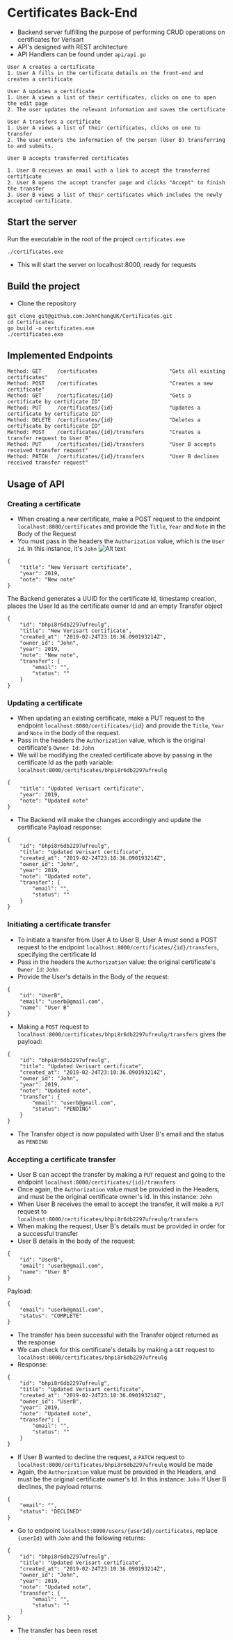 # Certificates Back-End

- Backend server fulfilling the purpose of performing CRUD operations on certificates for Verisart
- API's designed with REST architecture
- API Handlers can be found under `api/api.go`
```
User A creates a certificate
1. User A fills in the certificate details on the front-end and creates a certificate

User A updates a certificate
1. User A views a list of their certificates, clicks on one to open the edit page
2. The user updates the relevant information and saves the certificate

User A transfers a certificate
1. User A views a list of their certificates, clicks on one to transfer
2. The user enters the information of the person (User B) transferring to and submits.

User B accepts transferred certificates

1. User B recieves an email with a link to accept the transferred certificate
2. User B opens the accept transfer page and clicks "Accept" to finish the transfer
3. User B views a list of their certificates which includes the newly accepted certificate.
```

## Start the server
Run the executable in the root of the project `certificates.exe`
```$xslt
./certificates.exe 
```
- This will start the server on localhost:8000, ready for requests

## Build the project
- Clone the repository
```
git clone git@github.com:JohnChangUK/Certificates.git
cd Certificates
go build -o certificates.exe
./certificates.exe 
```

## Implemented Endpoints

```$xslt
Method: GET     /certificates                       "Gets all existing certificates"
Method: POST    /certificates                       "Creates a new certificate"
Method: GET     /certificates/{id}                  "Gets a certificate by certificate ID"
Method: PUT     /certificates/{id}                  "Updates a certificate by certificate ID"
Method: DELETE  /certificates/{id}                  "Deletes a certificate by certificate ID"
Method: POST    /certificates/{id}/transfers        "Creates a transfer request to User B"
Method: PUT     /certificates/{id}/transfers        "User B accepts received transfer request"
Method: PATCH   /certificates/{id}/transfers        "User B declines received transfer request"
```

## Usage of API
### Creating a certificate

- When creating a new certificate, make a POST request to the endpoint `localhost:8080/certificates`
and provide the `Title`, `Year` and `Note` in the Body of the Request
- You must pass in the headers the `Authorization` value, which is the `User Id`. In this instance, it's `John`
![Alt text](AuthorizationHeader.png)

```$xslt
{
	"title": "New Verisart certificate",
	"year": 2019,
	"note": "New note"
}
```

The Backend generates a UUID for the certificate Id, timestamp creation, places the 
User Id as the certificate owner Id and an empty Transfer object
```$xslt
{
    "id": "bhpi8r6db2297ufreulg",
    "title": "New Verisart certificate",
    "created_at": "2019-02-24T23:10:36.090193214Z",
    "owner_id": "John",
    "year": 2019,
    "note": "New note",
    "transfer": {
        "email": "",
        "status": ""
    }
}
```

### Updating a certificate
- When updating an existing certificate, make a PUT request to the endpoint `localhost:8080/certificates/{id}`
and provide the `Title`, `Year` and `Note` in the body of the request.
- Pass in the headers the `Authorization` value, which is the original certificate's `Owner Id`: `John`
- We will be modifying the created certificate above by passing in the certificate Id as the 
path variable: `localhost:8000/certificates/bhpi8r6db2297ufreulg`
```$xslt
{
	"title": "Updated Verisart certificate",
	"year": 2019,
	"note": "Updated note"
}
```
- The Backend will make the changes accordingly and update the certificate
Payload response: 
```$xslt
{
    "id": "bhpi8r6db2297ufreulg",
    "title": "Updated Verisart certificate",
    "created_at": "2019-02-24T23:10:36.090193214Z",
    "owner_id": "John",
    "year": 2019,
    "note": "Updated note",
    "transfer": {
        "email": "",
        "status": ""
    }
}
```

### Initiating a certificate transfer
- To initiate a transfer from User A to User B, User A must send a POST request to the endpoint
`localhost:8000/certificates/{id}/transfers`, specifying the certificate Id
- Pass in the headers the `Authorization` value; the original certificate's `Owner Id`: `John`
- Provide the User's details in the Body of the request:
```$xslt
{
	"id": "UserB",
	"email": "userb@gmail.com",
	"name": "User B"
}
```
- Making a `POST` request to `localhost:8000/certificates/bhpi8r6db2297ufreulg/transfers` gives the payload:
```$xslt
{
    "id": "bhpi8r6db2297ufreulg",
    "title": "Updated Verisart certificate",
    "created_at": "2019-02-24T23:10:36.090193214Z",
    "owner_id": "John",
    "year": 2019,
    "note": "Updated note",
    "transfer": {
        "email": "userb@gmail.com",
        "status": "PENDING"
    }
}
```
- The Transfer object is now populated with User B's email and the status as `PENDING`

### Accepting a certificate transfer
- User B can accept the transfer by making a `PUT` request and going to the endpoint `localhost:8000/certificates/{id}/transfers`
- Once again, the `Authorization` value must be provided in the Headers, and must be the 
original certificate owner's Id. In this instance: `John`
- When User B receives the email to accept the transfer, it will make a `PUT` request to `localhost:8000/certificates/bhpi8r6db2297ufreulg/transfers`
- When making the request, User B's details must be provided in order for a successful transfer
- User B details in the body of the request:
```$xslt
{
	"id": "UserB",
	"email": "userb@gmail.com",
	"name": "User B"
}
```
Payload:
```$xslt
{
    "email": "userb@gmail.com",
    "status": "COMPLETE"
}
```
- The transfer has been successful with the Transfer object returned as the response
- We can check for this certificate's details by making a `GET` request to `localhost:8000/certificates/bhpi8r6db2297ufreulg`
- Response:
```$xslt
{
    "id": "bhpi8r6db2297ufreulg",
    "title": "Updated Verisart certificate",
    "created_at": "2019-02-24T23:10:36.090193214Z",
    "owner_id": "UserB",
    "year": 2019,
    "note": "Updated note",
    "transfer": {
        "email": "",
        "status": ""
    }
}
```
- If User B wanted to decline the request, a `PATCH` request to `localhost:8000/certificates/bhpi8r6db2297ufreulg`
would be made
- Again, the `Authorization` value must be provided in the Headers, and must be the original certificate 
owner's Id. In this instance: `John`
If User B declines, the payload returns:
```$xslt
{
    "email": "",
    "status": "DECLINED"
}
```
- Go to endpoint `localhost:8000/users/{userId}/certificates`, replace `{userId}` with `John` and the following returns:

```$xslt
{
    "id": "bhpi8r6db2297ufreulg",
    "title": "Updated Verisart certificate",
    "created_at": "2019-02-24T23:10:36.090193214Z",
    "owner_id": "John",
    "year": 2019,
    "note": "Updated note",
    "transfer": {
        "email": "",
        "status": ""
    }
}
```
- The transfer has been reset